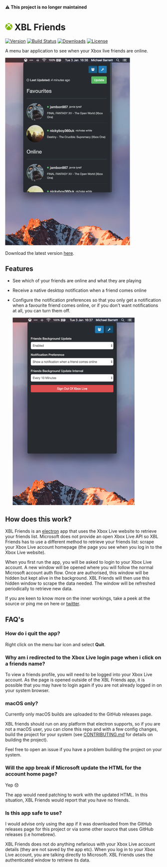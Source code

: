 #### ⚠️ This project is no longer maintained

# <img src="src/electron/icon.png" height="23"> XBL Friends

[![Version](https://img.shields.io/github/release/mike182uk/xbl-friends.svg?style=flat-square)]()
[![Build Status](https://img.shields.io/travis/mike182uk/xbl-friends.svg?style=flat-square)](http://travis-ci.org/mike182uk/xbl-friends)
[![Downloads](https://img.shields.io/github/downloads/mike182uk/xbl-friends/total.svg?style=flat-square)](https://github.com/mike182uk/xbl-friends)
[![License](https://img.shields.io/github/license/mike182uk/xbl-friends.svg?style=flat-square)](https://www.npmjs.com/package/xbl-friends)

A menu bar application to see when your Xbox live friends are online.

<img src="example.png" height="600">

Download the latest version [here](https://github.com/mike182uk/xbl-friends/releases).

## Features

- See which of your friends are online and what they are playing
- Receive a native desktop notification when a friend comes online
- Configure the notification preferences so that you only get a notification when a favourite friend comes online, or if you don't want notifications at all, you can turn them off.

  <img src="example-settings.png" height="600">

## How does this work?

XBL Friends is an [electron](http://electron.atom.io) app that uses the Xbox Live website to retrieve your friends list. Microsoft does not provide an open Xbox Live API so XBL Friends has to use a different method to retrieve your friends list: scrape your Xbox Live account homepage (the page you see when you log in to the Xbox Live website).

When you first run the app, you will be asked to login to your Xbox Live account. A new window will be opened where you will follow the normal Microsoft account auth flow. Once are authorised, this window will be hidden but kept alive in the background. XBL Friends will then use this hidden window to scrape the data needed. The window will be refreshed periodically to retrieve new data.

If you are keen to know more on the inner workings, take a peek at the source or ping me on here or [twitter](https://twitter.com/mike182uk).

## FAQ's

### How do i quit the app?

Right click on the menu bar icon and select **Quit**.

### Why am i redirected to the Xbox Live login page when i click on a friends name?

To view a friends profile, you will need to be logged into your Xbox Live account. As the page is opened outside of the XBL Friends app, it is possible that you may have to login again if you are not already logged in on your system browser.

### macOS only?

Currently only macOS builds are uploaded to the GitHub releases page.

XBL friends should run on any platform that electron supports, so if you are not a macOS user, you can clone this repo and with a few config changes, build the project for your system (see [CONTRIBUTING.md](CONTRIBUTING.md) for details on building the project).

Feel free to open an issue if you have a problem building the project on your system.

### Will the app break if Microsoft update the HTML for the account home page?

Yep 😞

The app would need patching to work with the updated HTML. In this situation, XBL Friends would report that you have no friends.

### Is this app safe to use?

I would advise only using the app if it was downloaded from the GitHub releases page for this project or via some other source that uses GitHub releases (i.e homebrew).

XBL Friends does not do anything nefarious with your Xbox Live account details (they are not saved by the app etc). When you log in to your Xbox Live account, you are talking directly to Microsoft. XBL Friends uses the authenticated window to retrieve its data.
